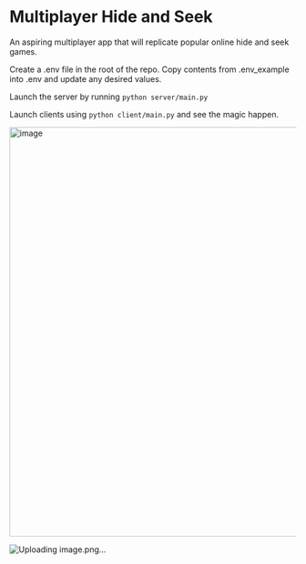 # Multiplayer Hide and Seek
An aspiring multiplayer app that will replicate popular online hide and seek games.

Create a .env file in the root of the repo. Copy contents from .env_example into .env and update any desired values.

Launch the server by running `python server/main.py`

Launch clients using `python client/main.py` and see the magic happen.

<img width="719" alt="image" src="https://github.com/user-attachments/assets/f4603177-a72c-4be6-9740-9833bd17a9a3">

![Uploading image.png…]()
